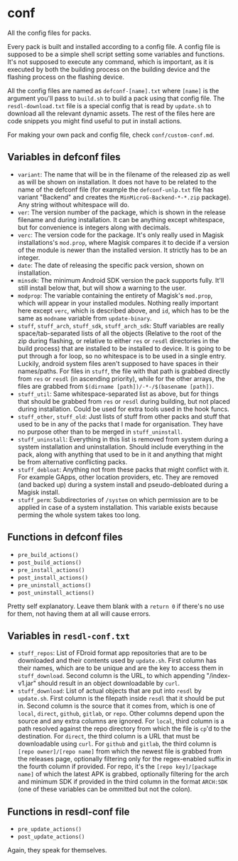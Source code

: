# conf

All the config files for packs.

Every pack is built and installed according to a config file. A config file is supposed to be a simple shell script setting some variables and functions. It's not supposed to execute any command, which is important, as it is executed by both the building process on the building device and the flashing process on the flashing device.

All the config files are named as `defconf-[name].txt` where `[name]` is the argument you'll pass to `build.sh` to build a pack using that config file.
The `resdl-download.txt` file is a special config that is read by `update.sh` to download all the relevant dynamic assets.
The rest of the files here are code snippets you might find useful to put in install actions.

For making your own pack and config file, check `conf/custom-conf.md`.

## Variables in defconf files

 - `variant`: The name that will be in the filename of the released zip as well as will be shown on installation. It does not have to be related to the name of the defconf file (for example the `defconf-unlp.txt` file has variant "Backend" and creates the `MinMicroG-Backend-*-*.zip` package). Any string without whitespace will do.
 - `ver`: The version number of the package, which is shown in the release filename and during installation. It can be anything except whitespace, but for convenience is integers along with decimals.
 - `verc`: The version code for the package. It's only really used in Magisk installations's `mod.prop`, where Magisk compares it to decide if a version of the module is newer than the installed version. It strictly has to be an integer.
 - `date`: The date of releasing the specific pack version, shown on installation.
 - `minsdk`: The minimum Android SDK version the pack supports fully. It'll still install below that, but will show a warning to the user.
 - `modprop`: The variable containing the entirety of Magisk's `mod.prop`, which will appear in your installed modules. Nothing really important here except `verc`, which is described above, and `id`, which has to be the same as `modname` variable from `update-binary`.
 - `stuff`, `stuff_arch`, `stuff_sdk`, `stuff_arch_sdk`: Stuff variables are really space/tab-separated lists of all the objects (Relative to the root of the zip during flashing, or relative to either `res` or `resdl` directories in the build process) that are installed to be installed to device. It is going to be put through a for loop, so no whitespace is to be used in a single entry. Luckily, android system files aren't supposed to have spaces in their names/paths. For files in `stuff`, the file with that path is grabbed directly from `res` or `resdl` (in ascending priority), while for the other arrays, the files are grabbed from `$(dirname [path])/-*-/$(basename [path])`.
 - `stuff_util`: Same whitespace-separated list as above, but for things that should be grabbed from `res` or `resdl` during building, but not placed during installation. Could be used for extra tools used in the hook funcs.
 - `stuff_other`, `stuff_old`: Just lists of stuff from other packs and stuff that used to be in any of the packs that I made for organisation. They have no purpose other than to be merged in `stuff_uninstall`.
 - `stuff_uninstall`: Everything in this list is removed from system during a system installation and uninstallation. Should include everything in the pack, along with anything that used to be in it and anything that might be from alternative conflicting packs.
 - `stuff_debloat`: Anything not from these packs that might conflict with it. For example GApps, other location providers, etc. They are removed (and backed up) during a system install and pseudo-debloated during a Magisk install.
 - `stuff_perm`: Subdirectories of `/system` on which permission are to be applied in case of a system installation. This variable exists because perming the whole system takes too long.

## Functions in defconf files

 - `pre_build_actions()`
 - `post_build_actions()`
 - `pre_install_actions()`
 - `post_install_actions()`
 - `pre_uninstall_actions()`
 - `post_uninstall_actions()`

Pretty self explanatory. Leave them blank with a `return 0` if there's no use for them, not having them at all will cause errors.

## Variables in `resdl-conf.txt`

 - `stuff_repos`: List of FDroid format app repositories that are to be downloaded and their contents used by `update.sh`. First column has their names, which are to be unique and are the key to access them in `stuff_download`. Second column is the URL, to which appending "/index-v1.jar" should result in an object downloadable by `curl`.
 - `stuff_download`: List of actual objects that are put into `resdl` by `update.sh`. First column is the filepath inside `resdl` that it should be put in. Second column is the source that it comes from, which is one of `local`, `direct`, `github`, `gitlab`, or `repo`. Other columns depend upon the source and any extra columns are ignored. For `local`, third column is a path resolved against the repo directory from which the file is `cp`'d to the destination. For `direct`, the third column is a URL that must be downloadable using `curl`. For `github` and `gitlab`, the third column is `[repo owner]/[repo name]` from which the newest file is grabbed from the releases page, optionally filtering only for the regex-enabled suffix in the fourth column if provided. For repo, it's the `[repo key]/[package name]` of which the latest APK is grabbed, optionally filtering for the arch and minimum SDK if provided in the third column in the format `ARCH:SDK` (one of these variables can be ommitted but not the colon).

## Functions in resdl-conf file

 - `pre_update_actions()`
 - `post_update_actions()`

Again, they speak for themselves.
